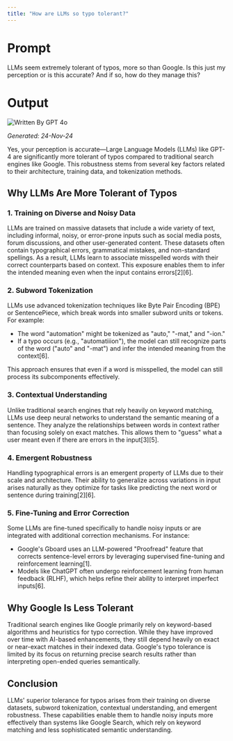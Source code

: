 ```yaml
---
title: "How are LLMs so typo tolerant?"
---
```


# Prompt

LLMs seem extremely tolerant of typos, more so than Google. Is this just my perception or is this accurate? And if so, how do they manage this?

# Output

![Written By GPT 4o](https://img.shields.io/badge/Written%20By-GPT%204o-blue?style=for-the-badge)

*Generated: 24-Nov-24*

Yes, your perception is accurate—Large Language Models (LLMs) like GPT-4 are significantly more tolerant of typos compared to traditional search engines like Google. This robustness stems from several key factors related to their architecture, training data, and tokenization methods.

## Why LLMs Are More Tolerant of Typos

### **1. Training on Diverse and Noisy Data**
LLMs are trained on massive datasets that include a wide variety of text, including informal, noisy, or error-prone inputs such as social media posts, forum discussions, and other user-generated content. These datasets often contain typographical errors, grammatical mistakes, and non-standard spellings. As a result, LLMs learn to associate misspelled words with their correct counterparts based on context. This exposure enables them to infer the intended meaning even when the input contains errors[2][6].

### **2. Subword Tokenization**
LLMs use advanced tokenization techniques like Byte Pair Encoding (BPE) or SentencePiece, which break words into smaller subword units or tokens. For example:
- The word "automation" might be tokenized as "auto," "-mat," and "-ion."
- If a typo occurs (e.g., "automatiiion"), the model can still recognize parts of the word ("auto" and "-mat") and infer the intended meaning from the context[6].

This approach ensures that even if a word is misspelled, the model can still process its subcomponents effectively.

### **3. Contextual Understanding**
Unlike traditional search engines that rely heavily on keyword matching, LLMs use deep neural networks to understand the semantic meaning of a sentence. They analyze the relationships between words in context rather than focusing solely on exact matches. This allows them to "guess" what a user meant even if there are errors in the input[3][5].

### **4. Emergent Robustness**
Handling typographical errors is an emergent property of LLMs due to their scale and architecture. Their ability to generalize across variations in input arises naturally as they optimize for tasks like predicting the next word or sentence during training[2][6].

### **5. Fine-Tuning and Error Correction**
Some LLMs are fine-tuned specifically to handle noisy inputs or are integrated with additional correction mechanisms. For instance:
- Google's Gboard uses an LLM-powered "Proofread" feature that corrects sentence-level errors by leveraging supervised fine-tuning and reinforcement learning[1].
- Models like ChatGPT often undergo reinforcement learning from human feedback (RLHF), which helps refine their ability to interpret imperfect inputs[6].

## Why Google Is Less Tolerant
Traditional search engines like Google primarily rely on keyword-based algorithms and heuristics for typo correction. While they have improved over time with AI-based enhancements, they still depend heavily on exact or near-exact matches in their indexed data. Google's typo tolerance is limited by its focus on returning precise search results rather than interpreting open-ended queries semantically.

## Conclusion
LLMs' superior tolerance for typos arises from their training on diverse datasets, subword tokenization, contextual understanding, and emergent robustness. These capabilities enable them to handle noisy inputs more effectively than systems like Google Search, which rely on keyword matching and less sophisticated semantic understanding.